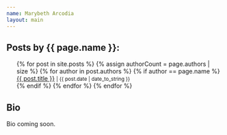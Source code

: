 ```yaml
---
name: Marybeth Arcodia
layout: main
---
```


<article class="article-page">
  <div class="page-content">
    <h2>Posts by {{ page.name }}:</h2>
    <ul>
    {% for post in site.posts %}
      {% assign authorCount = page.authors | size %}
      {% for author in post.authors %}
        {% if author == page.name %}
          <div class="tag-list">
            <span><a href="{{ site.baseurl }}{{ post.url }}">{{ post.title }}</a></span>
            <small><span>| {{ post.date | date_to_string }}</span></small>
          </div>
        {% endif %}
      {% endfor %}
    {% endfor %}
    </ul>
    <h2>Bio</h2>
    <p>Bio coming soon.</p>
  </div> <!-- End Page Content -->
</article> <!-- End Article Page -->
